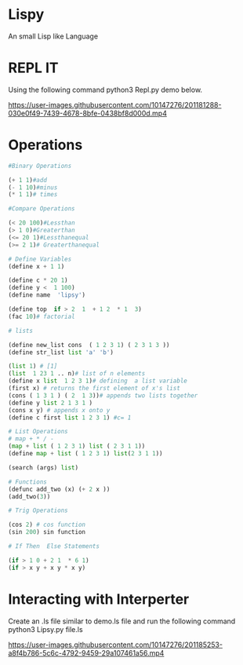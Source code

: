 # Lispy

An small Lisp like  Language 


# REPL IT
Using the following command python3 Repl.py demo below.

https://user-images.githubusercontent.com/10147276/201181288-030e0f49-7439-4678-8bfe-0438bf8d000d.mp4



# Operations 

```python 
#Binary Operations

(+ 1 1)#add
(- 1 10)#minus
(* 1 1)# times

#Compare Operations

(< 20 100)#Lessthan 
(> 1 0)#Greaterthan 
(<= 20 1)#Lessthanequal
(>= 2 1)# Greaterthanequal

# Define Variables 
(define x + 1 1)

(define c * 20 1)
(define y <  1 100)
(define name  'lipsy')

(define top  if > 2  1  + 1 2  * 1  3)
(fac 10)# factorial 

# lists 

(define new_list cons  ( 1 2 3 1) ( 2 3 1 3 ))
(define str_list list 'a' 'b')

(list 1) # [1]
(list  1 23 1 .. n)# list of n elements
(define x list  1 2 3 1)# defining  a list variable
(first x) # returns the first element of x's list 
(cons ( 1 3 1 ) ( 2  1 3))# appends two lists together
(define y list 2 1 3 1 )
(cons x y) # appends x onto y
(define c first list 1 2 3 1) #c= 1

# List Operations 
# map + * / -
(map + list ( 1 2 3 1) list ( 2 3 1 1))
(define map + list ( 1 2 3 1) list(2 3 1 1))

(search (args) list)

# Functions 
(defunc add_two (x) (+ 2 x )) 
(add_two(3))

# Trig Operations

(cos 2) # cos function
(sin 200) sin function

# If Then  Else Statements

(if > 1 0 + 2 1  * 6 1)
(if > x y + x y * x y)

```

# Interacting with Interperter

Create an .ls file similar to demo.ls file  and run the following command python3 Lipsy.py file.ls



https://user-images.githubusercontent.com/10147276/201185253-a8f4b786-5c6c-4792-9459-29a107461a56.mp4



